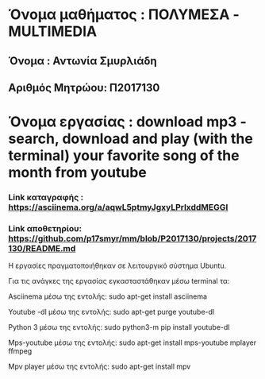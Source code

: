 # Όνομα μαθήματος : ΠΟΛΥΜΕΣΑ - MULTIMEDIA
## Όνομα : Αντωνία Σμυρλιάδη
## Αριθμός Μητρώου: Π2017130


 # Όνομα εργασίας : download mp3 - search, download and play (with the terminal) your favorite song of the month from youtube
 ### Link καταγραφής : https://asciinema.org/a/aqwL5ptmyJgxyLPrlxddMEGGI
 ### Link αποθετηρίου: https://github.com/p17smyr/mm/blob/P2017130/projects/2017130/README.md

Η εργασίες πραγματοποιήθηκαν σε λειτουργικό σύστημα Ubuntu.

Για τις ανάγκες της εργασίας εγκασταστάθηκαν μέσω terminal τα:

Asciinema μέσω της εντολής: sudo apt-get install asciinema

Youtube -dl μέσω της εντολής: sudo apt-get purge youtube-dl

Python 3 μέσω της εντολής: sudo python3-m pip install youtube-dl

Mps-youtube μέσω της εντολής: sudo apt-get install mps-youtube mplayer ffmpeg

Mpv player μέσω της εντολής: sudo apt-get install mpv

